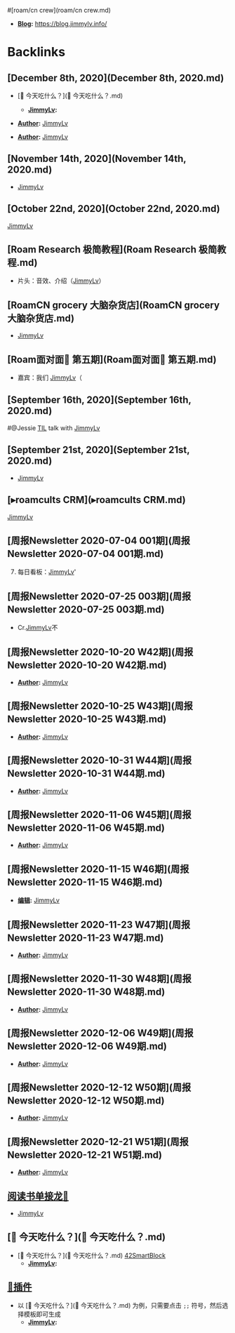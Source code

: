 
#[roam/cn crew](roam/cn crew.md)
- **[Blog](Blog.md):** https://blog.jimmylv.info/

# Backlinks
## [December 8th, 2020](December 8th, 2020.md)
- [🍚 今天吃什么？](🍚 今天吃什么？.md)
    - **[JimmyLv](JimmyLv.md):**

- **[Author](Author.md):** [JimmyLv](JimmyLv.md)

- **[Author](Author.md):** [JimmyLv](JimmyLv.md)

## [November 14th, 2020](November 14th, 2020.md)
- [JimmyLv](JimmyLv.md)

## [October 22nd, 2020](October 22nd, 2020.md)
[JimmyLv](JimmyLv.md)

## [Roam Research 极简教程](Roam Research 极简教程.md)
- 片头：音效、介绍（[JimmyLv](JimmyLv.md)）

## [RoamCN grocery 大脑杂货店](RoamCN grocery 大脑杂货店.md)
- [JimmyLv](JimmyLv.md)

## [Roam面对面🍜 第五期](Roam面对面🍜 第五期.md)
- 嘉宾：我们 [JimmyLv](JimmyLv.md)（

## [September 16th, 2020](September 16th, 2020.md)

#@Jessie [TIL](TIL.md) talk with [JimmyLv](JimmyLv.md)

## [September 21st, 2020](September 21st, 2020.md)
- [JimmyLv](JimmyLv.md)

## [▸roamcults CRM](▸roamcults CRM.md)
[JimmyLv](JimmyLv.md)

## [周报Newsletter 2020-07-04 001期](周报Newsletter 2020-07-04 001期.md)

7. 每日看板：[JimmyLv](JimmyLv.md)'

## [周报Newsletter 2020-07-25 003期](周报Newsletter 2020-07-25 003期.md)
- Cr.[JimmyLv](JimmyLv.md)不

## [周报Newsletter 2020-10-20 W42期](周报Newsletter 2020-10-20 W42期.md)
- **[Author](Author.md):** [JimmyLv](JimmyLv.md)

## [周报Newsletter 2020-10-25 W43期](周报Newsletter 2020-10-25 W43期.md)
- **[Author](Author.md):** [JimmyLv](JimmyLv.md)

## [周报Newsletter 2020-10-31 W44期](周报Newsletter 2020-10-31 W44期.md)
- **[Author](Author.md):** [JimmyLv](JimmyLv.md)

## [周报Newsletter 2020-11-06 W45期](周报Newsletter 2020-11-06 W45期.md)
- **[Author](Author.md):** [JimmyLv](JimmyLv.md)

## [周报Newsletter 2020-11-15 W46期](周报Newsletter 2020-11-15 W46期.md)
- **[编辑](编辑.md):** [JimmyLv](JimmyLv.md)

## [周报Newsletter 2020-11-23 W47期](周报Newsletter 2020-11-23 W47期.md)
- **[Author](Author.md):** [JimmyLv](JimmyLv.md)

## [周报Newsletter 2020-11-30 W48期](周报Newsletter 2020-11-30 W48期.md)
- **[Author](Author.md):** [JimmyLv](JimmyLv.md)

## [周报Newsletter 2020-12-06 W49期](周报Newsletter 2020-12-06 W49期.md)
- **[Author](Author.md):** [JimmyLv](JimmyLv.md)

## [周报Newsletter 2020-12-12 W50期](周报Newsletter 2020-12-12 W50期.md)
- **[Author](Author.md):** [JimmyLv](JimmyLv.md)

## [周报Newsletter 2020-12-21 W51期](周报Newsletter 2020-12-21 W51期.md)
- **[Author](Author.md):** [JimmyLv](JimmyLv.md)

## [阅读书单接龙🐲](阅读书单接龙🐲.md)
- [JimmyLv](JimmyLv.md)

## [🍚 今天吃什么？](🍚 今天吃什么？.md)
- [🍚 今天吃什么？](🍚 今天吃什么？.md) [42SmartBlock](42SmartBlock.md)
    - **[JimmyLv](JimmyLv.md):**

## [🎫插件](🎫插件.md)
- 以 [🍚 今天吃什么？](🍚 今天吃什么？.md) 为例，只需要点击 `;;` 符号，然后选择模板即可生成
    - **[JimmyLv](JimmyLv.md):**

